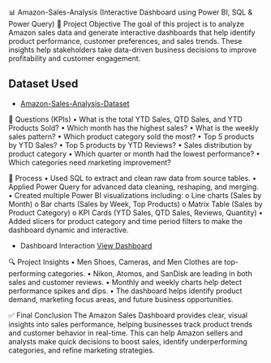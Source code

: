 📊 Amazon-Sales-Analysis (Interactive Dashboard using Power BI, SQL & Power Query)
🧠 Project Objective
The goal of this project is to analyze Amazon sales data and generate interactive dashboards that help identify product performance, customer preferences, and sales trends. These insights help stakeholders take data-driven business decisions to improve profitability and customer engagement.
## Dataset Used
- <a href= "https://github.com/AyaanKhan1711/Data-Analysis-Dashboard/blob/main/Amazon_Combined_Data.xlsx">Amazon-Sales-Analysis-Dataset</a>

📌 Questions (KPIs)
•	What is the total YTD Sales, QTD Sales, and YTD Products Sold?
•	Which month has the highest sales?
•	What is the weekly sales pattern?
•	Which product category sold the most?
•	Top 5 products by YTD Sales?
•	Top 5 products by YTD Reviews?
•	Sales distribution by product category
•	Which quarter or month had the lowest performance?
•	Which categories need marketing improvement?

🔧 Process
•	Used SQL to extract and clean raw data from source tables.
•	Applied Power Query for advanced data cleaning, reshaping, and merging.
•	Created multiple Power BI visualizations including:
o	Line charts (Sales by Month)
o	Bar charts (Sales by Week, Top Products)
o	Matrix Table (Sales by Product Category)
o	KPI Cards (YTD Sales, QTD Sales, Reviews, Quantity)
•	Added slicers for product category and time period filters to make the dashboard dynamic and interactive.


- Dashboard Interaction <a href="https://github.com/AyaanKhan1711/Data-Analysis-Dashboard/blob/main/dashboard.png">View Dashboard</a>

🔍 Project Insights
•	Men Shoes, Cameras, and Men Clothes are top-performing categories.
•	Nikon, Atomos, and SanDisk are leading in both sales and customer reviews.
•	Monthly and weekly charts help detect performance spikes and dips.
•	The dashboard helps identify product demand, marketing focus areas, and future business opportunities.

✅ Final Conclusion
The Amazon Sales Dashboard provides clear, visual insights into sales performance, helping businesses track product trends and customer behavior in real-time. This can help Amazon sellers and analysts make quick decisions to boost sales, identify underperforming categories, and refine marketing strategies.
